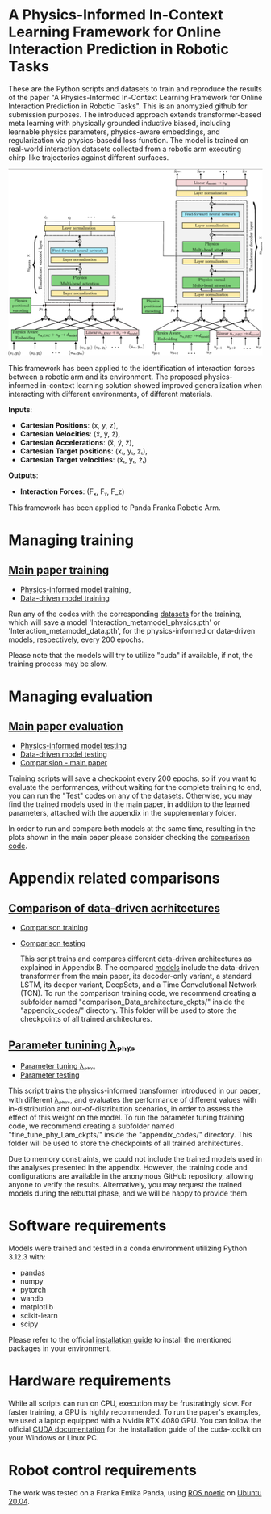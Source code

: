 # A Physics-Informed In-Context Learning Framework for Online Interaction Prediction in Robotic Tasks

These are the Python scripts and datasets to train and reproduce the results of the paper "A Physics-Informed In-Context Learning Framework for Online Interaction Prediction in Robotic Tasks". This is an anomyzied github for submission purposes. The introduced approach extends transformer-based meta learning with physically grounded inductive biased, including learnable physics parameters, physics-aware embeddings, and regularization via physics-basedd loss function. The model is trained on real-world interaction datasets collected from a robotic arm executing chirp-like trajectories against different surfaces.

![Figure 1: System architecture diagram](Images/model_scheme.png)

This framework has been applied to the identification of interaction forces between a robotic arm and its environment. The proposed physics-informed in-context learning solution showed improved generalization when interacting with different environments, of different materials.

**Inputs**:


  - **Cartesian Positions**: (x, y, z),
  - **Cartesian Velocities**: (ẋ, ẏ, ż),
  - **Cartesian Accelerations**: (ẍ, ÿ, z̈),
  - **Cartesian Target positions**: (xₜ, yₜ, zₜ),
  - **Cartesian Target velocities**: (ẋₜ, ẏₜ, żₜ)

**Outputs**:


  - **Interaction Forces**: (Fₓ, Fᵧ, F_z)


This framework has been applied to Panda Franka Robotic Arm.

# Managing training

## [Main paper training](./main_paper_codes/)


  - [Physics-informed model training](./main_paper_codes/InteractionMetaModel_Physics_train.py),
  - [Data-driven model training](./main_paper_codes/InteractionMetaModel_Data_train.py)


Run any of the codes with the corresponding [datasets](./Datasets/) for the training, which will save a model 'Interaction_metamodel_physics.pth' or 'Interaction_metamodel_data.pth', for the physics-informed or data-driven models, respectively, every 200 epochs. 

Please note that the models will try to utilize "cuda" if available, if not, the training process may be slow.

# Managing evaluation

## [Main paper evaluation](./main_paper_codes/)

- [Physics-informed model testing](./main_paper_codes/Test_interactionModel_Physics.py)
- [Data-driven model testing](./main_paper_codes/Test_interactionModel_Physics.py)
- [Comparision - main paper](./main_paper_codes/Test_interactionModel_Both.py)

Training scripts will save a checkpoint every 200 epochs, so if you want to evaluate the performances, without waiting for the complete training to end, you can run the "Test" codes on any of the [datasets](./Datasets/). Otherwise, you may find the trained models used in the main paper, in addition to the learned parameters, attached with the appendix in the supplementary folder.

In order to run and compare both models at the same time, resulting in the plots shown in the main paper please consider checking the [comparison code](./main_paper_codes/Test_interactionModel_Both.py).

# Appendix related comparisons

## [Comparison of data-driven acrhitectures](./appendix_codes)

- [Comparison training](./appendix_codes/InteractionMetaModel_Data_train_comparison_architecture.py)
- [Comparison testing](./appendix_codes/Test_interactionModel_comparison_Data_architecture.py)

  This script trains and compares different data-driven architectures as explained in Appendix B. The compared [models](./appendix_codes/DataDriven_interaction_model.py) include the data-driven transformer from the main paper, its decoder-only variant, a standard LSTM, its deeper variant, DeepSets, and a Time Convolutional Network (TCN). To run the comparison training code, we recommend creating a subfolder named "comparison_Data_architecture_ckpts/" inside the "appendix_codes/" directory. This folder will be used to store the checkpoints of all trained architectures.


## [Parameter tunining λₚₕᵧₛ](./appendix_codes)

- [Parameter tuning λₚₕᵧₛ](./appendix_codes/InteractionMetaModel_Physics_train_old_fine_tune_lam.py)
- [Parameter testing](appendix_codes/Test_interactionModel_fine_tune_Phy_Lam.py)

This script trains the physics-informed transformer introduced in our paper, with different [λₚₕᵧₛ](./appendix_codes/PITransformer_interaction_model.py), and evaluates the performance of different values with in-distribution and out-of-distribution scenarios, in order to assess the effect of this weight on the model. To run the parameter tuning training code, we recommend creating a subfolder named "fine_tune_phy_Lam_ckpts/" inside the "appendix_codes/" directory. This folder will be used to store the checkpoints of all trained architectures.

Due to memory constraints, we could not include the trained models used in the analyses presented in the appendix. However, the training code and configurations are available in the anonymous GitHub repository, allowing anyone to verify the results. Alternatively, you may request the trained models during the rebuttal phase, and we will be happy to provide them.

# Software requirements

Models were trained and tested in a conda environment utilizing Python 3.12.3 with:

- pandas
- numpy
- pytorch
- wandb
- matplotlib
- scikit-learn
- scipy

Please refer to the official [installation guide](https://www.anaconda.com/docs/tools/working-with-conda/packages/install-packages) to install the mentioned packages in your environment.

# Hardware requirements

While all scripts can run on CPU, execution may be frustratingly slow. For faster training, a GPU is highly recommended. To run the paper's examples, we used a laptop equipped with a Nvidia RTX 4080 GPU.
You can follow the official [CUDA documentation](https://docs.nvidia.com/cuda/index.html) for the installation guide of the cuda-toolkit on your Windows or Linux PC. 

# Robot control requirements

The work was tested on a Franka Emika Panda, using [ROS noetic](https://wiki.ros.org/noetic) on [Ubuntu 20.04](https://wiki.ubuntu.com/FocalFossa/ReleaseNotes).




